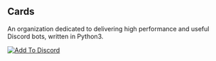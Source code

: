 ## Cards

An organization dedicated to delivering high performance and useful Discord bots, written in Python3.

[![Add To Discord](https://discordapp.com/assets/e4923594e694a21542a489471ecffa50.svg)](https://discordapp.com/oauth2/authorize?client_id=301748204230279170&scope=bot&permissions=0x00010c00)

